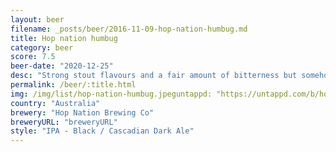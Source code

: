 ```yaml
---
layout: beer
filename: _posts/beer/2016-11-09-hop-nation-humbug.md
title: Hop nation humbug
category: beer
score: 7.5
beer-date: "2020-12-25"
desc: "Strong stout flavours and a fair amount of bitterness but somehow smells sweet. It all manages to fit together"
permalink: /beer/:title.html
img: /img/list/hop-nation-humbug.jpeguntappd: "https://untappd.com/b/hop-nation-brewing-co-humbug/3977239"
country: "Australia"
brewery: "Hop Nation Brewing Co"
breweryURL: "breweryURL"
style: "IPA - Black / Cascadian Dark Ale"
---
```

